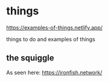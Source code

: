 # things
https://examples-of-things.netlify.app/

things to do and examples of things

## the squiggle
As seen here: https://ironfish.network/
